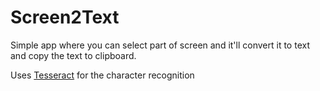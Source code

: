 # Screen2Text

Simple app where you can select part of screen and it'll convert it to text and copy the text to clipboard.

Uses [Tesseract](https://github.com/tesseract-ocr/tesseract) for the character recognition
